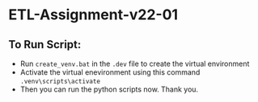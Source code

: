 # ETL-Assignment-v22-01

## To Run Script:
 - Run `create_venv.bat` in the `.dev` file to create the virtual environment
 - Activate the virtual enevironment using this command `.venv\scripts\activate`
 - Then you can run the python scripts now. Thank you.
